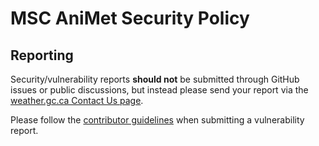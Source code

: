 # MSC AniMet Security Policy

## Reporting

Security/vulnerability reports **should not** be submitted through GitHub issues or public discussions, but instead please send your report
via the [weather.gc.ca Contact Us page](https://weather.gc.ca/mainmenu/contact_us_e.html).

Please follow the [contributor guidelines](https://github.com/ECCC-MSC/msc-animet/blob/main/CONTRIBUTING.md) when submitting a vulnerability report.